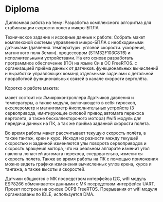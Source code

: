 # Diploma
Дипломная работа на тему :Разработка  комплексного  алгоритма для стабилизации скорости полета микро-БПЛА

Техническое задание и исходные данные к работе:
Собрать макет комплексной системы управления микро-БПЛА с необходимыми датчиками (давления. температуры. угловой скорости. ускорения, 
магнитного поля Земли). процессором (STM32F103C8T6) и исполнительными устройствами. 
На его основе разработать программное обеспечение (ПО) на языке Си в ОС FreeRTOS. с организацией приёма данных от датчиков.
функциональных вычислений и выработки управляющих команд отдельными задачами с детальной проработкой функциональных 
связей в канале скорости вертолёта.

Коротко о работе макета:

макет состоит из:
#микроконтроллера 
#датчиков давления и температуры, а также модуля, включающего в себя гироскоп, акселерометр и магнитометр
#исполнительных устройств (3 сервопривода, имитирующие силовой привод автомата перекоса вертолета, а также бесколлектороного мотора)
#wifi модуль для передачи данных на ПК, а так же приёма заданной скорости полета.

Во время работы макет рассчитывает текущую скорость полёта, а также тангаж, крен и курс.
Исходя из разности между текущей скоростью и заданной изменяются улы поворота сервоприводов и скорость вращения мотора, что на реальном
аппарате изменит угол наклона лопастей автомата перекоса, следовательно, изменится скорость полета.
Также во время работы на ПК с помощью приложения можно видеть графики изменения вычисленных углов крена, курса и тангажа, а также высоты 
и скоростей.

Датчики общаются с МК посредством интерфейса I2C, wifi модуль ESP8266 обменивается данными с МК посредством интерфейса UART.
Проект построен на основе ОСРВ FreeRTOS.
Прерывания от wifi модуля организованы по IDLE, используется DMA.

